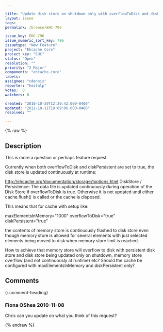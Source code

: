 ```yaml
---

title: "Update disk store on shutdown only with overflowToDisk and diskPersistent"
layout: issue
tags: 
permalink: /browse/EHC-796

issue_key: EHC-796
issue_numeric_sort_key: 796
issuetype: "New Feature"
project: "Ehcache Core"
project_key: "EHC"
status: "Open"
resolution: ""
priority: "2 Major"
components: "ehcache-core"
labels: 
assignee: "cdennis"
reporter: "hostalp"
votes:  0
watchers: 0

created: "2010-10-20T12:20:42.000-0400"
updated: "2011-10-11T19:09:06.000-0400"
resolved: ""

---
```




{% raw %}



## Description

<div markdown="1" class="description">

This is more a question or perhaps feature request.

Currently when both overflowToDisk and diskPersistent are set to true, the disk store is updated continuously at runtime:

http://ehcache.org/documentation/storage\1options.html DiskStore / Persistence:
The data file is updated continuously during operation of the Disk Store if overflowToDisk is true. Otherwise it is not updated until either cache.flush() is called or the cache is disposed.

This means that for cache with setup like:

maxElementsInMemory="1000"
overflowToDisk="true"
diskPersistent="true"

the contents of memory store is continuously flushed to disk store even though memory store is allowed for several elements with just selected elements being moved to disk when memory store limit is reached.

How to achieve that memory store will overflow to disk with persistent disk store and disk store being updated only on shutdown, memory store overflow (and not continuously at runtime) etc?
Should the cache be configured with maxElementsInMemory and diskPersistent only?

</div>

## Comments


{:.comment-heading}
### **Fiona OShea** <span class="date">2010-11-08</span>

<div markdown="1" class="comment">

Chris can you update on what you think of this request?

</div>



{% endraw %}
